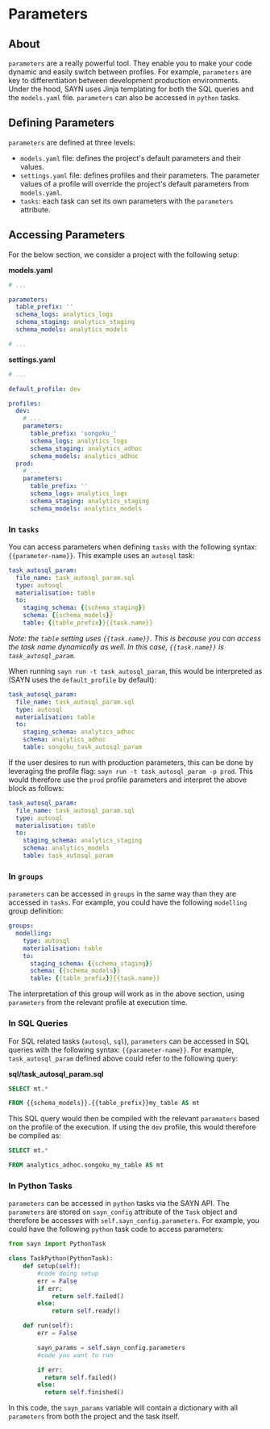 # Parameters

## About

`parameters` are a really powerful tool. They enable you to make your code dynamic and easily switch between profiles. For example, `parameters` are key to differentiation between development production environments. Under the hood, SAYN uses Jinja templating for both the SQL queries and the `models.yaml` file. `parameters` can also be accessed in `python` tasks.

## Defining Parameters

`parameters` are defined at three levels:

* `models.yaml` file: defines the project's default parameters and their values.
* `settings.yaml` file: defines profiles and their parameters. The parameter values of a profile will override the project's default parameters from `models.yaml`.
* `tasks`: each task can set its own parameters with the `parameters` attribute.

## Accessing Parameters

For the below section, we consider a project with the following setup:

**models.yaml**

```yaml
# ...

parameters:
  table_prefix: ''
  schema_logs: analytics_logs
  schema_staging: analytics_staging
  schema_models: analytics_models

# ...
```

**settings.yaml**

```yaml
# ...

default_profile: dev

profiles:
  dev:
    # ...
    parameters:
      table_prefix: 'songoku_'
      schema_logs: analytics_logs
      schema_staging: analytics_adhoc
      schema_models: analytics_adhoc
  prod:
    # ...
    parameters:
      table_prefix: ''
      schema_logs: analytics_logs
      schema_staging: analytics_staging
      schema_models: analytics_models
```

### In `tasks`

You can access parameters when defining `tasks` with the following syntax: `{{parameter-name}}`. This example uses an `autosql` task:

```yaml
task_autosql_param:
  file_name: task_autosql_param.sql
  type: autosql
  materialisation: table
  to:
    staging_schema: {{schema_staging}}
    schema: {{schema_models}}
    table: {{table_prefix}}{{task.name}}
```

*Note: the `table` setting uses `{{task.name}}`. This is because you can access the task name dynamically as well. In this case, `{{task.name}}` is `task_autosql_param`.*

When running `sayn run -t task_autosql_param`, this would be interpreted as (SAYN uses the `default_profile` by default):

```yaml
task_autosql_param:
  file_name: task_autosql_param.sql
  type: autosql
  materialisation: table
  to:
    staging_schema: analytics_adhoc
    schema: analytics_adhoc
    table: songoku_task_autosql_param
```

If the user desires to run with production parameters, this can be done by leveraging the profile flag: `sayn run -t task_autosql_param -p prod`. This would therefore use the `prod` profile parameters and interpret the above block as follows:

```yaml
task_autosql_param:
  file_name: task_autosql_param.sql
  type: autosql
  materialisation: table
  to:
    staging_schema: analytics_staging
    schema: analytics_models
    table: task_autosql_param
```

### In `groups`

`parameters` can be accessed in `groups` in the same way than they are accessed in `tasks`. For example, you could have the following `modelling` group definition:

```yaml
groups:
  modelling:
    type: autosql
    materialisation: table
    to:
      staging_schema: {{schema_staging}}
      schema: {{schema_models}}
      table: {{table_prefix}}{{task.name}}
```

The interpretation of this group will work as in the above section, using `parameters` from the relevant profile at execution time.

### In SQL Queries

For SQL related tasks (`autosql`, `sql`), `parameters` can be accessed in SQL queries with the following syntax: `{{parameter-name}}`. For example, `task_autosql_param` defined above could refer to the following query:

**sql/task_autosql_param.sql**

```sql
SELECT mt.*

FROM {{schema_models}}.{{table_prefix}}my_table AS mt
```

This SQL query would then be compiled with the relevant `paramaters` based on the profile of the execution. If using the `dev` profile, this would therefore be compiled as:

```sql
SELECT mt.*

FROM analytics_adhoc.songoku_my_table AS mt
```

### In Python Tasks

`parameters` can be accessed in `python` tasks via the SAYN API. The `parameters` are stored on `sayn_config` attribute of the `Task` object and therefore be accesses with `self.sayn_config.parameters`. For example, you could have the following `python` task code to access parameters:

```python
from sayn import PythonTask

class TaskPython(PythonTask):
    def setup(self):
        #code doing setup
        err = False
        if err:
            return self.failed()
        else:
            return self.ready()

    def run(self):
        err = False

        sayn_params = self.sayn_config.parameters
        #code you want to run

        if err:
          return self.failed()
        else:
          return self.finished()
```

In this code, the `sayn_params` variable will contain a dictionary with all `parameters` from both the project and the task itself.
